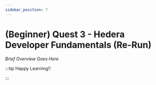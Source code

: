 ```yaml
---
sidebar_position: 7
---
```


# (Beginner) Quest 3 - Hedera Developer Fundamentals (Re-Run)

_Brief Overview Goes Here_

:::tip Happy Learning!!

<QuestButton text="Go To Quest" link="" />

:::
